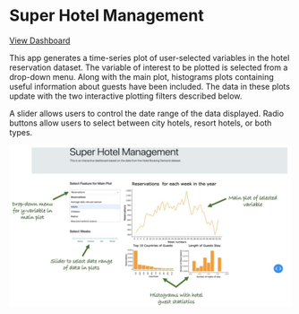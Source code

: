# Super Hotel Management

[View Dashboard](https://dsci532group20deployinr.herokuapp.com/)

This app generates a time-series plot of user-selected variables in the hotel reservation dataset. The variable of interest to be plotted is selected from a drop-down menu. Along with the main plot, histograms plots containing useful information about guests have been included. The data in these plots update with the two interactive plotting filters described below. 

A slider allows users to control the date range of the data displayed. Radio buttons allow users to select between city hotels, resort hotels, or both types.

![app_screenshot.png](results/img/app_screenshot.png)
